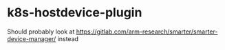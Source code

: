 # k8s-hostdevice-plugin

Should probably look at https://gitlab.com/arm-research/smarter/smarter-device-manager/ instead
